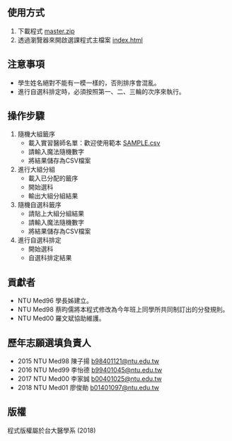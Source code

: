 ## 使用方式

1. 下載程式  [master.zip](https://github.com/ntumeds/NTUH-Internship-Lottery/archive/master.zip)
2. 透過瀏覽器來開啟選課程式主檔案 [index.html](index.html)

## 注意事項

- 學生姓名絕對不能有一模一樣的，否則排序會混亂。
- 進行自選科排定時，必須按照第一、二、三輪的次序來執行。

## 操作步驟

1. 隨機大組籤序
    - 載入實習醫師名單：歡迎使用範本 [SAMPLE.csv](src/main/webapp/SAMPLE.csv)
    - 請輸入魔法隨機數字
    - 將結果儲存為CSV檔案
2. 進行大組分組
    - 載入已分配的籤序
    - 開始選科
    - 輸出大組分組結果
3. 隨機自選科籤序
    - 請貼上大組分組結果
    - 請輸入魔法隨機數字
    - 將結果儲存為CSV檔案
4. 進行自選科排定
    - 開始選科
    - 自選科排定結果

## 貢獻者

- NTU Med96 學長姊建立。
- NTU Med98 蔡昀儒將本程式修改為今年班上同學所共同制訂出的分發規則。
- NTU Med00 羅文斌協助維護。

## 歷年志願選填負責人

- 2015 NTU Med98 陳子揚 b98401121@ntu.edu.tw
- 2016 NTU Med99 李怡德 b99401045@ntu.edu.tw
- 2017 NTU Med00 李家誠 b00401025@ntu.edu.tw
- 2018 NTU Med01 廖俊勛 b01401097@ntu.edu.tw

## 版權

程式版權屬於台大醫學系 (2018)
